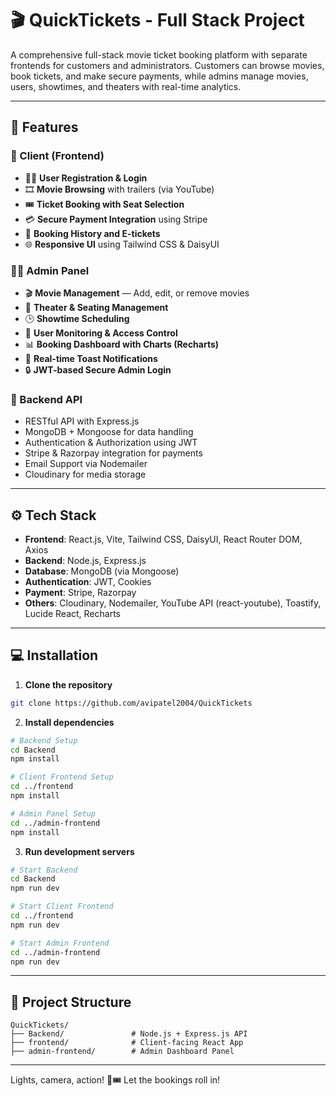 # 🎬 QuickTickets - Full Stack Project

A comprehensive full-stack movie ticket booking platform with separate frontends for customers and administrators. Customers can browse movies, book tickets, and make secure payments, while admins manage movies, users, showtimes, and theaters with real-time analytics.

---

## 🚀 Features

### 🎫 Client (Frontend)
- 🧍‍♂️ **User Registration & Login**
- 🎞️ **Movie Browsing** with trailers (via YouTube)
- 🎟️ **Ticket Booking with Seat Selection**
- 💳 **Secure Payment Integration** using Stripe
- 🧾 **Booking History and E-tickets**
- 🌐 **Responsive UI** using Tailwind CSS & DaisyUI

### 🧑‍💼 Admin Panel
- 🎬 **Movie Management** — Add, edit, or remove movies
- 🏢 **Theater & Seating Management**
- 🕒 **Showtime Scheduling**
- 👥 **User Monitoring & Access Control**
- 📊 **Booking Dashboard with Charts (Recharts)**
- 🔔 **Real-time Toast Notifications**
- 🔒 **JWT-based Secure Admin Login**

### 🧠 Backend API
- RESTful API with Express.js
- MongoDB + Mongoose for data handling
- Authentication & Authorization using JWT
- Stripe & Razorpay integration for payments
- Email Support via Nodemailer
- Cloudinary for media storage

---

## ⚙️ Tech Stack

- **Frontend**: React.js, Vite, Tailwind CSS, DaisyUI, React Router DOM, Axios
- **Backend**: Node.js, Express.js
- **Database**: MongoDB (via Mongoose)
- **Authentication**: JWT, Cookies
- **Payment**: Stripe, Razorpay
- **Others**: Cloudinary, Nodemailer, YouTube API (react-youtube), Toastify, Lucide React, Recharts

---

## 💻 Installation

1. **Clone the repository**

```bash
git clone https://github.com/avipatel2004/QuickTickets
```

2. **Install dependencies**

```bash
# Backend Setup
cd Backend
npm install

# Client Frontend Setup
cd ../frontend
npm install

# Admin Panel Setup
cd ../admin-frontend
npm install
```

3. **Run development servers**

```bash
# Start Backend
cd Backend
npm run dev

# Start Client Frontend
cd ../frontend
npm run dev

# Start Admin Frontend
cd ../admin-frontend
npm run dev
```

---

## 📁 Project Structure

```
QuickTickets/
├── Backend/               # Node.js + Express.js API
├── frontend/              # Client-facing React App
├── admin-frontend/        # Admin Dashboard Panel
```

---

Lights, camera, action! 🎥🎟️ Let the bookings roll in!

